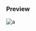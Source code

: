 ### Preview
![a](https://github.com/Eazvy/UILibs/blob/main/Librarys/Engo/183229074-850ef3bf-9774-46e8-9148-c3b9bcff5235.png?raw=true)

